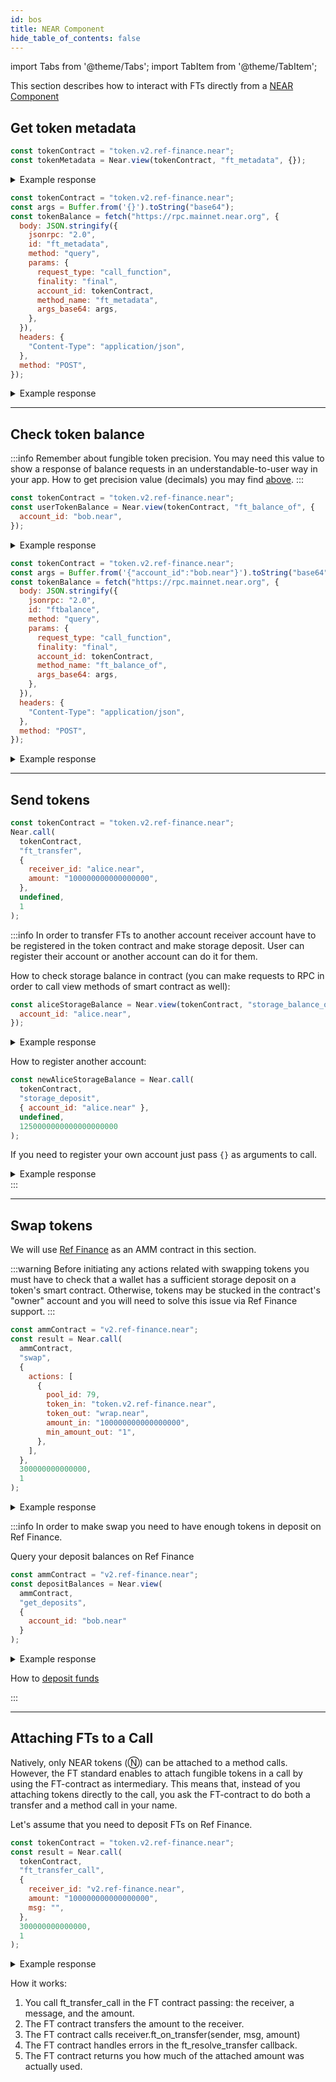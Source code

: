 ```yaml
---
id: bos
title: NEAR Component
hide_table_of_contents: false
---
```


import Tabs from '@theme/Tabs';
import TabItem from '@theme/TabItem';

This section describes how to interact with FTs directly from a [NEAR Component](../../../bos/components.md)

## Get token metadata

<Tabs>

<TabItem value="Smart Contract" label="Smart Contract">

```js
const tokenContract = "token.v2.ref-finance.near";
const tokenMetadata = Near.view(tokenContract, "ft_metadata", {});
```

<details>
<summary>Example response</summary>
<p>

```json
{
  "spec": "ft-1.0.0",
  "name": "Ref Finance Token",
  "symbol": "REF",
  "icon": "data:image/svg+xml,%3Csvg xmlns='http://www.w3.org/2000/svg' viewBox='16 24 248 248' style='background: %23000'%3E%3Cpath d='M164,164v52h52Zm-45-45,20.4,20.4,20.6-20.6V81H119Zm0,18.39V216h41V137.19l-20.6,20.6ZM166.5,81H164v33.81l26.16-26.17A40.29,40.29,0,0,0,166.5,81ZM72,153.19V216h43V133.4l-11.6-11.61Zm0-18.38,31.4-31.4L115,115V81H72ZM207,121.5h0a40.29,40.29,0,0,0-7.64-23.66L164,133.19V162h2.5A40.5,40.5,0,0,0,207,121.5Z' fill='%23fff'/%3E%3Cpath d='M189 72l27 27V72h-27z' fill='%2300c08b'/%3E%3C/svg%3E%0A",
  "reference": null,
  "reference_hash": null,
  "decimals": 18
}
```

</p>
</details>

</TabItem>

<TabItem value="RPC Request" label="RPC Request">

```js
const tokenContract = "token.v2.ref-finance.near";
const args = Buffer.from('{}').toString("base64");
const tokenBalance = fetch("https://rpc.mainnet.near.org", {
  body: JSON.stringify({
    jsonrpc: "2.0",
    id: "ft_metadata",
    method: "query",
    params: {
      request_type: "call_function",
      finality: "final",
      account_id: tokenContract,
      method_name: "ft_metadata",
      args_base64: args,
    },
  }),
  headers: {
    "Content-Type": "application/json",
  },
  method: "POST",
});
```

<details>
<summary>Example response</summary>
<p>

```json
{
  "ok": true,
  "status": 200,
  "contentType": "application/json",
  "body": {
    "jsonrpc": "2.0",
    "result": {
      "block_hash": "GSffMTnrhVsht6U6dwdHutJxd1YdDyvnvbdHeadgKx6p",
      "block_height": 104611783,
      "logs": [],
      "result": [123,34,115,112,101,99,34,58,34,102,116,45,49,46,48,46,48,34,44,34,110,97,109,101,34,58,34,82,101,102,32,70,105,110,97,110,99,101,32,84,111,107,101,110,34,44,34,115,121,109,98,111,108,34,58,34,82,69,70,34,44,34,105,99,111,110,34,58,34,100,97,116,97,58,105,109,97,103,101,47,115,118,103,43,120,109,108,44,37,51,67,115,118,103,32,120,109,108,110,115,61,39,104,116,116,112,58,47,47,119,119,119,46,119,51,46,111,114,103,47,50,48,48,48,47,115,118,103,39,32,118,105,101,119,66,111,120,61,39,49,54,32,50,52,32,50,52,56,32,50,52,56,39,32,115,116,121,108,101,61,39,98,97,99,107,103,114,111,117,110,100,58,32,37,50,51,48,48,48,39,37,51,69,37,51,67,112,97,116,104,32,100,61,39,77,49,54,52,44,49,54,52,118,53,50,104,53,50,90,109,45,52,53,45,52,53,44,50,48,46,52,44,50,48,46,52,44,50,48,46,54,45,50,48,46,54,86,56,49,72,49,49,57,90,109,48,44,49,56,46,51,57,86,50,49,54,104,52,49,86,49,51,55,46,49,57,108,45,50,48,46,54,44,50,48,46,54,90,77,49,54,54,46,53,44,56,49,72,49,54,52,118,51,51,46,56,49,108,50,54,46,49,54,45,50,54,46,49,55,65,52,48,46,50,57,44,52,48,46,50,57,44,48,44,48,44,48,44,49,54,54,46,53,44,56,49,90,77,55,50,44,49,53,51,46,49,57,86,50,49,54,104,52,51,86,49,51,51,46,52,108,45,49,49,46,54,45,49,49,46,54,49,90,109,48,45,49,56,46,51,56,44,51,49,46,52,45,51,49,46,52,76,49,49,53,44,49,49,53,86,56,49,72,55,50,90,77,50,48,55,44,49,50,49,46,53,104,48,97,52,48,46,50,57,44,52,48,46,50,57,44,48,44,48,44,48,45,55,46,54,52,45,50,51,46,54,54,76,49,54,52,44,49,51,51,46,49,57,86,49,54,50,104,50,46,53,65,52,48,46,53,44,52,48,46,53,44,48,44,48,44,48,44,50,48,55,44,49,50,49,46,53,90,39,32,102,105,108,108,61,39,37,50,51,102,102,102,39,47,37,51,69,37,51,67,112,97,116,104,32,100,61,39,77,49,56,57,32,55,50,108,50,55,32,50,55,86,55,50,104,45,50,55,122,39,32,102,105,108,108,61,39,37,50,51,48,48,99,48,56,98,39,47,37,51,69,37,51,67,47,115,118,103,37,51,69,37,48,65,34,44,34,114,101,102,101,114,101,110,99,101,34,58,110,117,108,108,44,34,114,101,102,101,114,101,110,99,101,95,104,97,115,104,34,58,110,117,108,108,44,34,100,101,99,105,109,97,108,115,34,58,49,56,125]
    },
    "id": "ft_metadata"
  }
}
```

**Note**: `result` is an array of bytes, you need to serialize the result by yourself.

</p>
</details>

</TabItem>

</Tabs>

---

## Check token balance

:::info
Remember about fungible token precision. You may need this value to show a response of balance requests in an understandable-to-user way in your app. How to get precision value (decimals) you may find [above](#get-token-metadata).
:::

<Tabs>

<TabItem value="Smart Contract" label="Smart Contract">

```js
const tokenContract = "token.v2.ref-finance.near";
const userTokenBalance = Near.view(tokenContract, "ft_balance_of", {
  account_id: "bob.near",
});
```

<details>
<summary>Example response</summary>
<p>

```json
"3479615037675962643842"
```

</p>
</details>

</TabItem>

<TabItem value="RPC Request" label="RPC Request">

```js
const tokenContract = "token.v2.ref-finance.near";
const args = Buffer.from('{"account_id":"bob.near"}').toString("base64");
const tokenBalance = fetch("https://rpc.mainnet.near.org", {
  body: JSON.stringify({
    jsonrpc: "2.0",
    id: "ftbalance",
    method: "query",
    params: {
      request_type: "call_function",
      finality: "final",
      account_id: tokenContract,
      method_name: "ft_balance_of",
      args_base64: args,
    },
  }),
  headers: {
    "Content-Type": "application/json",
  },
  method: "POST",
});
```

<details>
<summary>Example response</summary>
<p>

```json
{
  "ok": true,
  "status": 200,
  "contentType": "application/json",
  "body": {
    "jsonrpc": "2.0",
    "result": {
      "block_hash": "BRk4P9psignJsQhEThYw54carctUfnwFuPkHV2ProiXa",
      "block_height": 104562819,
      "logs": [],
      "result": [34, 51, 52, 55, 57, 54, 49, 53, 48, 51, 55, 54, 55, 53, 57, 54, 50, 54, 52, 51, 56, 52, 50, 34]
    },
    "id": "ftbalance"
  }
}
```

**Note**: `result` is an array of bytes, you need to serialize the result by yourself.

</p>
</details>

</TabItem>

</Tabs>

---

## Send tokens

<Tabs>

<TabItem value="Smart Contract" label="Smart Contract">

```js
const tokenContract = "token.v2.ref-finance.near";
Near.call(
  tokenContract,
  "ft_transfer",
  {
    receiver_id: "alice.near",
    amount: "100000000000000000",
  },
  undefined,
  1
);
```

:::info
In order to transfer FTs to another account receiver account have to be registered in the token contract and make storage deposit. User can register their account or another account can do it for them.

How to check storage balance in contract (you can make requests to RPC in order to call view methods of smart contract as well):

```js
const aliceStorageBalance = Near.view(tokenContract, "storage_balance_of", {
  account_id: "alice.near",
});
```

<details>
<summary>Example response</summary>
<p>

It returns `null` if account is not registered.

```json
{
  "available": "0",
  "total": "1250000000000000000000"
}
```

</p>
</details>

How to register another account:

```js
const newAliceStorageBalance = Near.call(
  tokenContract,
  "storage_deposit",
  { account_id: "alice.near" },
  undefined,
  1250000000000000000000
);
```

If you need to register your own account just pass `{}` as arguments to call.

<details>
<summary>Example response</summary>
<p>

```json
{
  "available": "0",
  "total": "1250000000000000000000"
}
```

</p>
</details>
:::

</TabItem>

</Tabs>

---

## Swap tokens

We will use [Ref Finance](https://app.ref.finance/) as an AMM contract in this section.

:::warning
Before initiating any actions related with swapping tokens you must have to check that a wallet has a sufficient storage deposit on a token's smart contract. Otherwise, tokens may be stucked in the contract's "owner" account and you will need to solve this issue via Ref Finance support.
:::

<Tabs>

<TabItem value="Smart Contract" label="Smart Contract">

```js
const ammContract = "v2.ref-finance.near";
const result = Near.call(
  ammContract,
  "swap",
  {
    actions: [
      {
        pool_id: 79,
        token_in: "token.v2.ref-finance.near",
        token_out: "wrap.near",
        amount_in: "100000000000000000",
        min_amount_out: "1",
      },
    ],
  },
  300000000000000,
  1
);
```

<details>
<summary>Example response</summary>
<p>

```json
"5019606679394603179450"
```

</p>
</details>

:::info
In order to make swap you need to have enough tokens in deposit on Ref Finance.

Query your deposit balances on Ref Finance

```js
const ammContract = "v2.ref-finance.near";
const depositBalances = Near.view(
  ammContract,
  "get_deposits",
  {
    account_id: "bob.near"
  }
);
```

<details>
<summary>Example response</summary>
<p>

```json
{
  "token.v2.ref-finance.near": "0",
  "wrap.near": "0"
}
```

</p>
</details>

How to [deposit funds](#attaching-fts-to-a-call--already-exist-here)

:::

</TabItem>

</Tabs>

---

## Attaching FTs to a Call

Natively, only NEAR tokens (Ⓝ) can be attached to a method calls. However, the FT standard enables to attach fungible tokens in a call by using the FT-contract as intermediary. This means that, instead of you attaching tokens directly to the call, you ask the FT-contract to do both a transfer and a method call in your name.

Let's assume that you need to deposit FTs on Ref Finance.

```js
const tokenContract = "token.v2.ref-finance.near";
const result = Near.call(
  tokenContract,
  "ft_transfer_call",
  {
    receiver_id: "v2.ref-finance.near",
    amount: "100000000000000000",
    msg: "",
  },
  300000000000000,
  1
);
```

<details>
<summary>Example response</summary>
<p>

```json
'100000000000000000'
```

</p>
</details>

How it works:

1. You call ft_transfer_call in the FT contract passing: the receiver, a message, and the amount.
2. The FT contract transfers the amount to the receiver.
3. The FT contract calls receiver.ft_on_transfer(sender, msg, amount)
4. The FT contract handles errors in the ft_resolve_transfer callback.
5. The FT contract returns you how much of the attached amount was actually used.
